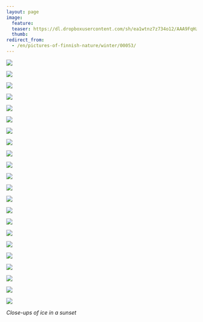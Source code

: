```yaml
---
layout: page
image:
  feature:
  teaser: https://dl.dropboxusercontent.com/sh/ea1wtnz7z734o12/AAA9FqHz2iRAFJ85RUNJA5tSa/luontokuvat/talvi/4/DS43772_3-245px.jpg
  thumb:
redirect_from:
  - /en/pictures-of-finnish-nature/winter/00053/
---
```


[![](https://dl.dropboxusercontent.com/sh/ea1wtnz7z734o12/AACSaYpOsSNWFRHg9kt8PZtGa/luontokuvat/talvi/4/DS43772_2-800px.jpg)](https://dl.dropboxusercontent.com/sh/ea1wtnz7z734o12/AAAGsaT5HhxgCmB2WD0WBivra/luontokuvat/talvi/4/DS43772_2.jpg)

[![](https://dl.dropboxusercontent.com/sh/ea1wtnz7z734o12/AABSUnd1lNKfvLf6TCfJi-J9a/luontokuvat/talvi/4/DS43772_3-800px.jpg)](https://dl.dropboxusercontent.com/sh/ea1wtnz7z734o12/AAAiIyujfRTAI3DTIlBDoOMya/luontokuvat/talvi/4/DS43772_3.jpg)

[![](https://dl.dropboxusercontent.com/sh/ea1wtnz7z734o12/AAAD4Mb6N_bSoyJpplJr-r3pa/luontokuvat/talvi/4/DS43772_5-800px.jpg)](https://dl.dropboxusercontent.com/sh/ea1wtnz7z734o12/AAC6FWo7d9VvyL5Yk1QtKjAha/luontokuvat/talvi/4/DS43772_5.jpg)

[![](https://dl.dropboxusercontent.com/sh/ea1wtnz7z734o12/AAC0lGQLcGQJ2LtsBhDnoXDva/luontokuvat/talvi/4/DS43772_1-800px.jpg)](https://dl.dropboxusercontent.com/sh/ea1wtnz7z734o12/AADHT4CH97Cosz1_YSYnNSDBa/luontokuvat/talvi/4/DS43772_1.jpg)

[![](https://dl.dropboxusercontent.com/sh/ea1wtnz7z734o12/AABf1QYG1v5Pbaj-UByToN2za/luontokuvat/talvi/4/DS43772_6-800px.jpg)](https://dl.dropboxusercontent.com/sh/ea1wtnz7z734o12/AACayyrJJsOEtNWBPTQTpFl-a/luontokuvat/talvi/4/DS43772_6.jpg)

[![](https://dl.dropboxusercontent.com/sh/ea1wtnz7z734o12/AABuCJ2uXLaSOgGrNkWHV7A1a/luontokuvat/talvi/4/DS43772_7-800px.jpg)](https://dl.dropboxusercontent.com/sh/ea1wtnz7z734o12/AAAhxima_VlgLO4_UQpN6NNZa/luontokuvat/talvi/4/DS43772_7.jpg)

[![](https://dl.dropboxusercontent.com/sh/ea1wtnz7z734o12/AACbEmrxNQCO-Z8Phw8FDBkXa/luontokuvat/talvi/4/DS43772_8-800px.jpg)](https://dl.dropboxusercontent.com/sh/ea1wtnz7z734o12/AADHKGOtCrHJlGdO3W-1FhFRa/luontokuvat/talvi/4/DS43772_8.jpg)

[![](https://dl.dropboxusercontent.com/sh/ea1wtnz7z734o12/AADPVUydIgTFPm5cWlR9rOzfa/luontokuvat/talvi/4/DS43772_9-800px.jpg)](https://dl.dropboxusercontent.com/sh/ea1wtnz7z734o12/AABYG6udT940qd-9NUqRfIOca/luontokuvat/talvi/4/DS43772_9.jpg)

[![](https://dl.dropboxusercontent.com/sh/ea1wtnz7z734o12/AADH5b2TYO6GQRhnxi_2hevfa/luontokuvat/talvi/4/DS43772_4-800px.jpg)](https://dl.dropboxusercontent.com/sh/ea1wtnz7z734o12/AADe-uimYvvAlJEbfpvkW3kwa/luontokuvat/talvi/4/DS43772_4.jpg)

[![](https://dl.dropboxusercontent.com/sh/ea1wtnz7z734o12/AABVJxKl230JflxMV2Lyt3Zqa/luontokuvat/talvi/4/DS43712_1-800px.jpg)](https://dl.dropboxusercontent.com/sh/ea1wtnz7z734o12/AADMiHN20RMO0kvyjrhpbJ6na/luontokuvat/talvi/4/DS43712_1.jpg)

[![](https://dl.dropboxusercontent.com/sh/ea1wtnz7z734o12/AADjwRtxC_iFK8szbJktn6Fpa/luontokuvat/talvi/4/DS43712_3-800px.jpg)](https://dl.dropboxusercontent.com/sh/ea1wtnz7z734o12/AAC_UT8EQn-zl_N-f6LSpdWpa/luontokuvat/talvi/4/DS43712_3.jpg)

[![](https://dl.dropboxusercontent.com/sh/ea1wtnz7z734o12/AAD8ALb1ulr7KMZQtbKOoCwia/luontokuvat/talvi/4/DS43724_3-800px.jpg)](https://dl.dropboxusercontent.com/sh/ea1wtnz7z734o12/AADR9S51sIOX3TztLKS1bCzSa/luontokuvat/talvi/4/DS43724_3.jpg)

[![](https://dl.dropboxusercontent.com/sh/ea1wtnz7z734o12/AABIbESJWWwiD7Pfqm8MA-bMa/luontokuvat/talvi/4/DS43724_4-800px.jpg)](https://dl.dropboxusercontent.com/sh/ea1wtnz7z734o12/AABGiwoXxjp5dGgM6U1LvhAva/luontokuvat/talvi/4/DS43724_4.jpg)

[![](https://dl.dropboxusercontent.com/sh/ea1wtnz7z734o12/AABZw2PimJfdWFE8y3TdyPUTa/luontokuvat/talvi/4/DS43771_1-800px.jpg)](https://dl.dropboxusercontent.com/sh/ea1wtnz7z734o12/AADskG-weLtKfBNoXvN-no5za/luontokuvat/talvi/4/DS43771_1.jpg)

[![](https://dl.dropboxusercontent.com/sh/ea1wtnz7z734o12/AAD9kluyL8d1H-NTS1bH37XLa/luontokuvat/talvi/4/DS43712_2-800px.jpg)](https://dl.dropboxusercontent.com/sh/ea1wtnz7z734o12/AACst6TvepVQuYRTRdZeSMrCa/luontokuvat/talvi/4/DS43712_2.jpg)

[![](https://dl.dropboxusercontent.com/sh/ea1wtnz7z734o12/AAAuhdfSQVlEdp6JQRfHXa9sa/luontokuvat/talvi/4/DS43771_2-800px.jpg)](https://dl.dropboxusercontent.com/sh/ea1wtnz7z734o12/AAC1Ke8N_OKREF7cg2esqcbNa/luontokuvat/talvi/4/DS43771_2.jpg)

[![](https://dl.dropboxusercontent.com/sh/ea1wtnz7z734o12/AADtvutyL8Nyy_FWDYdIqjFUa/luontokuvat/talvi/4/DS43771_3-800px.jpg)](https://dl.dropboxusercontent.com/sh/ea1wtnz7z734o12/AABfaGNJ5GhiQzbRbaP-6S67a/luontokuvat/talvi/4/DS43771_3.jpg)

[![](https://dl.dropboxusercontent.com/sh/ea1wtnz7z734o12/AACrk-Cn3O0pvEBoFxx7fyiwa/luontokuvat/talvi/4/DS43771_8-800px.jpg)](https://dl.dropboxusercontent.com/sh/ea1wtnz7z734o12/AAD5h4bGOFAuCXJEOYhq2_2Ia/luontokuvat/talvi/4/DS43771_8.jpg)

[![](https://dl.dropboxusercontent.com/sh/ea1wtnz7z734o12/AACf3Iz5Nw3Je1uH1V92X4Tda/luontokuvat/talvi/4/DS43771_4-800px.jpg)](https://dl.dropboxusercontent.com/sh/ea1wtnz7z734o12/AACo_gTmP375j9QFthCcuIMKa/luontokuvat/talvi/4/DS43771_4.jpg)

[![](https://dl.dropboxusercontent.com/sh/ea1wtnz7z734o12/AAAM3lRN_MbCKGH_8SukvYm4a/luontokuvat/talvi/4/DS43771_5-800px.jpg)](https://dl.dropboxusercontent.com/sh/ea1wtnz7z734o12/AACH4fCNCubFAkQpvZJwjACra/luontokuvat/talvi/4/DS43771_5.jpg)

[![](https://dl.dropboxusercontent.com/sh/ea1wtnz7z734o12/AADvrl69Ul33t8wM6SVqEA5va/luontokuvat/talvi/4/DS43771_7-800px.jpg)](https://dl.dropboxusercontent.com/sh/ea1wtnz7z734o12/AACwlffO3Hu7c3MM2XXxpW4Ka/luontokuvat/talvi/4/DS43771_7.jpg)

[![](https://dl.dropboxusercontent.com/sh/ea1wtnz7z734o12/AACGXGRB3313h4G-ZK4EyGTZa/luontokuvat/talvi/4/DS43771_6-800px.jpg)](https://dl.dropboxusercontent.com/sh/ea1wtnz7z734o12/AAB8mwZhqDuda1FYKtdyRhnKa/luontokuvat/talvi/4/DS43771_6.jpg)

*Close-ups of ice in a sunset*
